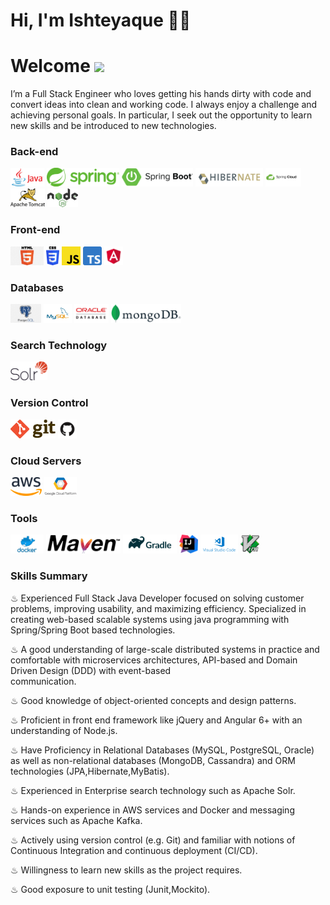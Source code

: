 # Hi, I'm Ishteyaque 👋🏾


# Welcome <img src="https://media.giphy.com/media/mGcNjsfWAjY5AEZNw6/giphy.gif" width="50">
I’m a Full Stack Engineer who loves getting his hands dirty with code and convert ideas into clean and working code. I always enjoy a challenge and achieving personal goals. In particular, I seek out the opportunity to learn new skills and be introduced to new technologies.


### Back-end

<code><img height="30" src="https://raw.githubusercontent.com/ishteyaqueahmad/ishteyaqueahmad/master/images/java.png"></code>
<code><img height="30" src="https://raw.githubusercontent.com/ishteyaqueahmad/ishteyaqueahmad/master/images/spring.png"></code>
<code><img height="30" src="https://raw.githubusercontent.com/ishteyaqueahmad/ishteyaqueahmad/master/images/boot.png"></code>
<code><img height="30" src="https://raw.githubusercontent.com/ishteyaqueahmad/ishteyaqueahmad/master/images/hibernate.png"></code>
<code><img height="30" src="https://raw.githubusercontent.com/ishteyaqueahmad/ishteyaqueahmad/master/images/spring-cloud.png"></code>
<code><img height="30" src="https://raw.githubusercontent.com/ishteyaqueahmad/ishteyaqueahmad/master/images/tomcat.png"></code>
<code><img height="30" src="https://raw.githubusercontent.com/ishteyaqueahmad/ishteyaqueahmad/master/images/nodejs.png"></code>

### Front-end

<code><img height="30" src="https://raw.githubusercontent.com/ishteyaqueahmad/ishteyaqueahmad/master/images/html.png"></code>
<code><img height="30" src="https://raw.githubusercontent.com/ishteyaqueahmad/ishteyaqueahmad/master/images/css3.png"></code>
<code><img height="30" src="https://raw.githubusercontent.com/ishteyaqueahmad/ishteyaqueahmad/master/images/js.png"></code>
<code><img height="30" src="https://raw.githubusercontent.com/ishteyaqueahmad/ishteyaqueahmad/master/images/typescript.png"></code>
<code><img height="30" src="https://github.com/ishteyaqueahmad/ishteyaqueahmad/blob/master/images/angular.png"></code>

### Databases

<code><img height="30" src="https://raw.githubusercontent.com/ishteyaqueahmad/ishteyaqueahmad/master/images/postgresql.png"></code>
<code><img height="30" src="https://raw.githubusercontent.com/ishteyaqueahmad/ishteyaqueahmad/master/images/mysql.svg"></code>
<code><img height="30" src="https://raw.githubusercontent.com/ishteyaqueahmad/ishteyaqueahmad/master/images/oracle.png"></code>
<code><img height="30" src="https://raw.githubusercontent.com/ishteyaqueahmad/ishteyaqueahmad/master/images/mongodb.png"></code>

### Search Technology

<code><img height="30" src="https://raw.githubusercontent.com/ishteyaqueahmad/ishteyaqueahmad/master/images/solr.png"></code>

### Version Control

<code><img height="30" src="https://raw.githubusercontent.com/ishteyaqueahmad/ishteyaqueahmad/master/images/git.png"></code>
<code><img height="30" src="https://raw.githubusercontent.com/ishteyaqueahmad/ishteyaqueahmad/master/images/github.png"></code>

### Cloud Servers

<code><img height="30" src="https://raw.githubusercontent.com/ishteyaqueahmad/ishteyaqueahmad/master/images/aws.png"></code>
<code><img height="30" src="https://raw.githubusercontent.com/ishteyaqueahmad/ishteyaqueahmad/master/images/gcp.png"></code>

### Tools

<code><img height="30" src="https://raw.githubusercontent.com/ishteyaqueahmad/ishteyaqueahmad/master/images/docker.png"></code>
<code><img height="30" src="https://raw.githubusercontent.com/ishteyaqueahmad/ishteyaqueahmad/master/images/maven.png"></code>
<code><img height="30" src="https://raw.githubusercontent.com/ishteyaqueahmad/ishteyaqueahmad/master/images/gradle.png"></code>
<code><img height="30" src="https://raw.githubusercontent.com/ishteyaqueahmad/ishteyaqueahmad/master/images/intellij.png"></code>
<code><img height="30" src="https://raw.githubusercontent.com/ishteyaqueahmad/ishteyaqueahmad/master/images/vc.png"></code>
<code><img height="30" src="https://raw.githubusercontent.com/ishteyaqueahmad/ishteyaqueahmad/master/images/vim.png"></code>


### Skills Summary 

♨ Experienced Full Stack Java Developer focused on solving customer problems, improving usability, and maximizing efficiency. Specialized in creating web-based scalable systems using       java programming with Spring/Spring Boot based technologies.   

♨ A good understanding of large-scale distributed systems in practice and comfortable with microservices architectures, API-based and       Domain Driven Design (DDD) with event-based   
   communication.   

♨ Good knowledge of object-oriented concepts and design patterns.   

♨ Proficient in front end framework like jQuery and Angular 6+ with an understanding of Node.js.   

♨ Have Proficiency in Relational Databases (MySQL, PostgreSQL, Oracle) as well as non-relational databases (MongoDB, Cassandra) and ORM technologies (JPA,Hibernate,MyBatis).  

♨ Experienced in Enterprise search technology such as Apache Solr.

♨ Hands-on experience in AWS services and Docker and messaging services such as Apache Kafka.   

♨ Actively using version control (e.g. Git) and familiar with notions of Continuous Integration and continuous deployment (CI/CD).  

♨ Willingness to learn new skills as the project requires.   

♨ Good exposure to unit testing (Junit,Mockito).
